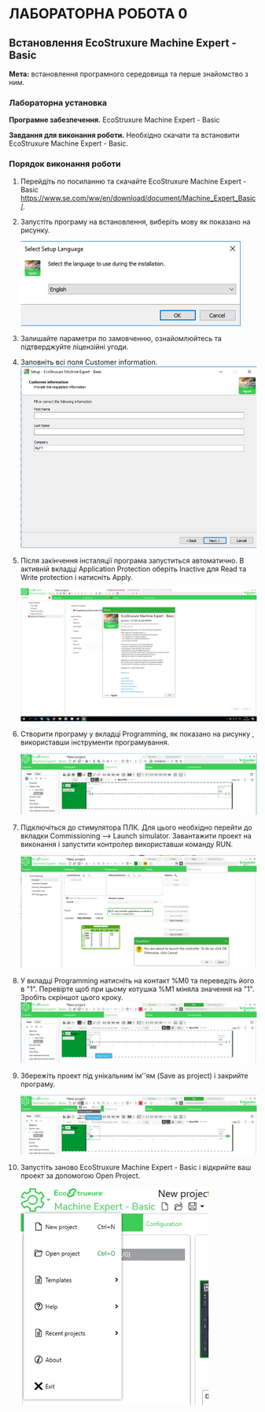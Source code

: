 # ЛАБОРАТОРНА РОБОТА 0

## Встановлення EcoStruxure Machine Expert - Basic

**Мета:** встановлення програмного середовища та перше знайомство з ним.

### **Лабораторна установка**

**Програмне забезпечення.** EcoStruxure Machine Expert - Basic

**Завдання для виконання роботи.** Необхідно скачати та встановити EcoStruxure Machine Expert - Basic.

### **Порядок виконання роботи**

1. Перейдіть по посиланню та скачайте EcoStruxure Machine Expert - Basic https://www.se.com/ww/en/download/document/Machine_Expert_Basic/.

2. Запустіть програму на встановлення, виберіть мову як показано на рисунку.

   ![](media0/pic_07.png)

3. Залишайте параметри по замовченню, ознайомлюйтесь та підтверджуйте ліцензійні угоди.

4. Заповніть всі поля Customer information.![](media0/pic_08.png)

5. Після закінчення інсталяції програма запуститься автоматично. В активній вкладці Application Protection оберіть Inactive для  Read та Write protection і натисніть Apply.

   ![](media0/pic_09.png)

6. Створити програму у вкладці Programming, як показано на рисунку , використавши інструменти програмування.

   ![](media0/pic_02.png)

   

7. Підключіться до стимулятора ПЛК. Для цього необхідно перейти до вкладки Commissioning --\> Launch simulator. Завантажити проект на виконання і запустити контролер використавши команду RUN. 

   ![](media0/pic_03.png)

8. У вкладці Programming натисніть на контакт %M0 та переведіть його в "1". Перевірте щоб при цьому котушка %M1 міняла значення на "1". Зробіть скріншот цього кроку.![](media0/pic_04.png)

9. Збережіть проект під унікальним ім''ям (Save as project)  і закрийте програму.

   ![](media0/pic_05.png)

10. Запустіть заново EcoStruxure Machine Expert - Basic і відкрийте ваш проект за допомогою Open Project.

    ![](media0/pic_06.png)

    





